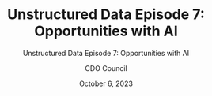 ---
title: 'Unstructured Data Episode 7: Opportunities with AI'
subtitle: 'Unstructured Data Episode 7: Opportunities with AI'
layout: newspost
date: October 6, 2023
author: CDO Council
excerpt: 
image_alt_text: Dr Alterovitz headshot
permalink: /podcast/episode-7
image_path:  /assets/images/background/thumbnail-dr-gil-alterovitz.png
description: On this episode, Ted talks with Dr. Gil Alterovitz, the Chief Artificial Intelligence Officer at the Department of Veterans Affairs (VA) and Director of the VA’s National Artificial Intelligence Institute. As a leader in AI, Gil explains how data is the key, to be successful in developing and implementing an AI strategy.
---